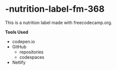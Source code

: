 # -nutrition-label-fm-368
This is a nutrition label made with freecodecamp.org.

**Tools Used**
* codepen.io
* GitHub
    * repositories
    * codespaces
* Netlify
    